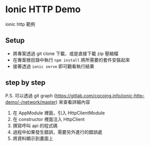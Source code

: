 Ionic HTTP Demo
===

ionic http 範例

Setup
---

* 將專案透過 git clone 下載、或是直接下載 zip 壓縮檔
* 在專案根目錄中執行 `npm install` 將所需要的套件安裝起來
* 接著透過 `ionic serve` 即可觀看執行結果

step by step
---

P.S. 可以透過 git graph (https://gitlab.com/cocoing.info/ionic-http-demo/-/network/master) 來查看詳細內容

1. 在 AppModule 裡面，引入 HttpClientModule
2. 在 constructor 裡面注入 HttpClient
3. 撰寫呼叫 api 的程式碼
4. 過程中如果發生錯誤，需要另外進行的錯誤處
5. 將資料顯示到畫面上
